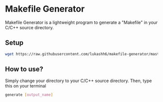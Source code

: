 Makefile Generator
=====
Makefile Generator is a lightweight program to generate a "Makefile" in your C/C++ source directory.

Setup
-----
```bash
wget https://raw.githubusercontent.com/lukashh6/makefile-generator/master/setup.sh && bash setup.sh
```

How to use?
-----
Simply change your directory to your C/C++ source directory. Then, type this on your terminal
```bash
generate [output_name]
```





